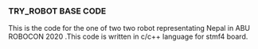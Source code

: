 ### TRY_ROBOT BASE CODE
This is the code for the one of two two robot representating Nepal in ABU ROBOCON 2020 .This code is written in c/c++ language for stmf4 board.
